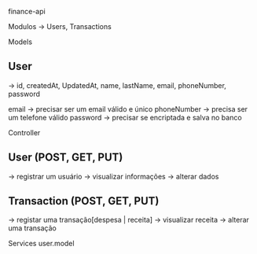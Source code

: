 finance-api

Modulos -> Users, Transactions

Models

## User
-> id, createdAt, UpdatedAt, name, lastName, email, phoneNumber, password

email -> precisar ser um email válido e único 
phoneNumber -> precisa ser um telefone válido
password -> precisar se encriptada e salva no banco


Controller

## User (POST, GET, PUT) 
-> registrar um usuário
-> visualizar informações
-> alterar dados

## Transaction (POST, GET, PUT) 
-> registar uma transação[despesa | receita]
-> visualizar receita 
-> alterar uma transação 

Services
user.model